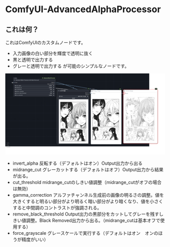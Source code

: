 # ComfyUI-AdvancedAlphaProcessor

## これは何？
これはComfyUIのカスタムノードです。
- 入力画像の白い部分を輝度で透明に抜く
- 黒と透明で出力する
- グレーと透明で出力する
が可能のシンプルなノードです。

![image](https://github.com/852wa/ComfyUI-AAP/blob/master/sample.png)


- invert_alpha 反転する（デフォルトはオン）Output出力から出る
- midrange_cut グレーカットする（デフォルトはオフ）Output出力から結果が出る。
- cut_threshold midrange_cutのしきい値調整（midrange_cutがオフの場合は無効）
- gamma_correction アルファチャンネル生成前の画像の明るさの調整。値を大きくすると明るい部分がより明るく暗い部分がより暗くなり、値を小さくすると中間調のコントラストが強調される。
- remove_black_threshold Output出力の黒部分をカットしてグレーを残すしきい値調整。Black Removed出力から出る。（midrange_cutは基本オフで使用する）
- force_grayscale グレースケールで実行する（デフォルトはオン　オンのほうが精度がいい）

